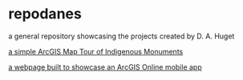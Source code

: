 # repodanes

a general repository showcasing the projects created by D. A. Huget

[a simple ArcGIS Map Tour of Indigenous Monuments](https://uvgeog.maps.arcgis.com/apps/MapTour/index.html?appid=cc03c3755983488596aa6904dbc5fd20)

[a webpage built to showcase an ArcGIS Online mobile app](https://uvgeog.maps.arcgis.com/apps/MapTour/index.html?appid=cc03c3755983488596aa6904dbc5fd20)
